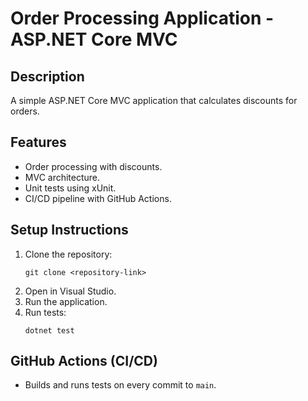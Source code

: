 # Order Processing Application - ASP.NET Core MVC

## Description
A simple ASP.NET Core MVC application that calculates discounts for orders.

## Features
- Order processing with discounts.
- MVC architecture.
- Unit tests using xUnit.
- CI/CD pipeline with GitHub Actions.

## Setup Instructions
1. Clone the repository:
   ```
   git clone <repository-link>
   ```
2. Open in Visual Studio.
3. Run the application.
4. Run tests:
   ```
   dotnet test
   ```

## GitHub Actions (CI/CD)
- Builds and runs tests on every commit to `main`.
